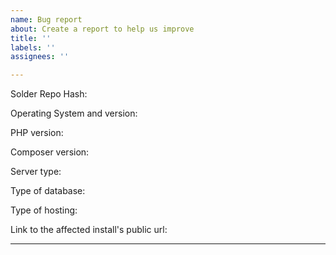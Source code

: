 ```yaml
---
name: Bug report
about: Create a report to help us improve
title: ''
labels: ''
assignees: ''

---
```


<!--
After reading this section, fill out the fields below.

Please note that this is the issue tracker for TechnicSolder, and NOT the place to
post problems opening/installing/managing any modpacks/mods/java/anything else.

If you are having issues installing or opening a modpack, ask for assistance in the #help
channel of the Technic discord server.

If the launcher is crashing, make an issue here: https://github.com/TechnicPack/TechnicLauncher

If you are having issues managing a pack, or having any issues with the
platform or website, ask for help here: http://www.technicpack.net/help


GUIDELINES TO FOLLOW WHEN REPORTING:

Please be aware that Solder is intended for experienced server admins only, and so it is
expected that you've at least tried to research an issue before reporting it.

Note that Windows is not officially supported. (Though some community members may help)

Please try to be respectful when reporting an issue. We understand that bugs are
frustrating, but getting mad will only make it harder to fix.

Please fill out all other information to the best of your knowledge.
-->

  Solder Repo Hash:

  Operating System and version:

  PHP version:

<!-- Can be found by running ```php -v``` -->
  Composer version:

<!-- Can be found using composer -v -->
  Server type:

  Type of database:

<!-- Are you using MySQL, or Sqlite? -->
  Type of hosting:

<!-- Shared? VPS? Dedi? Cloud? -->
  Link to the affected install's public url:

<!-- The URL to your Solder's public folder -->
---------------------------------------------------------

<!-- Please describe the issue you are having in as much detail as possible here -->
